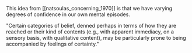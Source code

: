 This idea from [[natsoulas_concerning_1970]] is that we have varying degrees of confidence in our own mental episodes. 

"Certain
categories of belief, denned perhaps in
terms of how they are reached or their kind
of contents (e.g., with apparent immediacy,
on a sensory basis, with qualitative content),
may be particularly prone to being accompanied
by feelings of certainty."